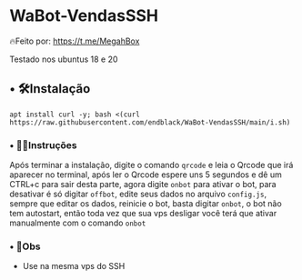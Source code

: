 # WaBot-VendasSSH
🔥Feito por: https://t.me/MegahBox

Testado nos ubuntus 18 e 20
## • 🛠️Instalação
```
apt install curl -y; bash <(curl https://raw.githubusercontent.com/endblack/WaBot-VendasSSH/main/i.sh)
```
### • 👨‍🏫Instruções
Após terminar a instalação, digite o comando `qrcode` e leia o Qrcode que irá aparecer no terminal, após ler o Qrcode espere uns 5 segundos e dê um CTRL+c para sair desta parte, agora digite `onbot` para ativar o bot, para desativar é só digitar `offbot`, edite seus dados no arquivo `config.js`, sempre que editar os dados, reinicie o bot, basta digitar `onbot`, o bot não tem autostart, então toda vez que sua vps desligar você terá que ativar manualmente com o comando `onbot`

### • 📌Obs
- Use na mesma vps do SSH
